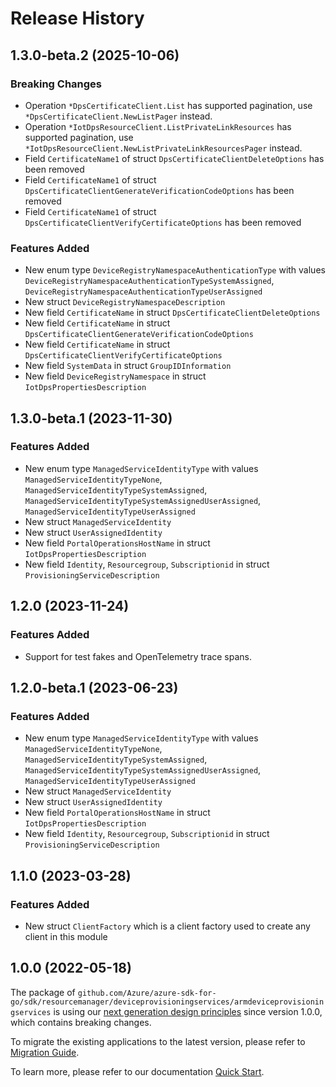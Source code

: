# Release History

## 1.3.0-beta.2 (2025-10-06)
### Breaking Changes

- Operation `*DpsCertificateClient.List` has supported pagination, use `*DpsCertificateClient.NewListPager` instead.
- Operation `*IotDpsResourceClient.ListPrivateLinkResources` has supported pagination, use `*IotDpsResourceClient.NewListPrivateLinkResourcesPager` instead.
- Field `CertificateName1` of struct `DpsCertificateClientDeleteOptions` has been removed
- Field `CertificateName1` of struct `DpsCertificateClientGenerateVerificationCodeOptions` has been removed
- Field `CertificateName1` of struct `DpsCertificateClientVerifyCertificateOptions` has been removed

### Features Added

- New enum type `DeviceRegistryNamespaceAuthenticationType` with values `DeviceRegistryNamespaceAuthenticationTypeSystemAssigned`, `DeviceRegistryNamespaceAuthenticationTypeUserAssigned`
- New struct `DeviceRegistryNamespaceDescription`
- New field `CertificateName` in struct `DpsCertificateClientDeleteOptions`
- New field `CertificateName` in struct `DpsCertificateClientGenerateVerificationCodeOptions`
- New field `CertificateName` in struct `DpsCertificateClientVerifyCertificateOptions`
- New field `SystemData` in struct `GroupIDInformation`
- New field `DeviceRegistryNamespace` in struct `IotDpsPropertiesDescription`


## 1.3.0-beta.1 (2023-11-30)
### Features Added

- New enum type `ManagedServiceIdentityType` with values `ManagedServiceIdentityTypeNone`, `ManagedServiceIdentityTypeSystemAssigned`, `ManagedServiceIdentityTypeSystemAssignedUserAssigned`, `ManagedServiceIdentityTypeUserAssigned`
- New struct `ManagedServiceIdentity`
- New struct `UserAssignedIdentity`
- New field `PortalOperationsHostName` in struct `IotDpsPropertiesDescription`
- New field `Identity`, `Resourcegroup`, `Subscriptionid` in struct `ProvisioningServiceDescription`


## 1.2.0 (2023-11-24)
### Features Added

- Support for test fakes and OpenTelemetry trace spans.


## 1.2.0-beta.1 (2023-06-23)
### Features Added

- New enum type `ManagedServiceIdentityType` with values `ManagedServiceIdentityTypeNone`, `ManagedServiceIdentityTypeSystemAssigned`, `ManagedServiceIdentityTypeSystemAssignedUserAssigned`, `ManagedServiceIdentityTypeUserAssigned`
- New struct `ManagedServiceIdentity`
- New struct `UserAssignedIdentity`
- New field `PortalOperationsHostName` in struct `IotDpsPropertiesDescription`
- New field `Identity`, `Resourcegroup`, `Subscriptionid` in struct `ProvisioningServiceDescription`


## 1.1.0 (2023-03-28)
### Features Added

- New struct `ClientFactory` which is a client factory used to create any client in this module


## 1.0.0 (2022-05-18)

The package of `github.com/Azure/azure-sdk-for-go/sdk/resourcemanager/deviceprovisioningservices/armdeviceprovisioningservices` is using our [next generation design principles](https://azure.github.io/azure-sdk/general_introduction.html) since version 1.0.0, which contains breaking changes.

To migrate the existing applications to the latest version, please refer to [Migration Guide](https://aka.ms/azsdk/go/mgmt/migration).

To learn more, please refer to our documentation [Quick Start](https://aka.ms/azsdk/go/mgmt).